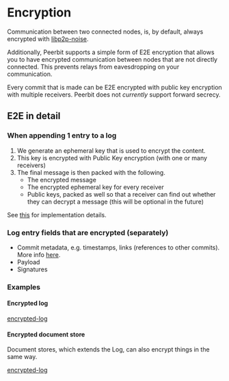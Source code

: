 # Encryption
Communication between two connected nodes, is, by default, always encrypted with [libp2p-noise](https://docs.libp2p.io/concepts/secure-comm/noise/#:~:text=noise%2Dlibp2p%20is%20an%20implementation,forth%20over%20the%20secure%20channel.).

Additionally, Peerbit supports a simple form of E2E encryption that allows you to have encrypted communication between nodes that are not directly connected. This prevents relays from eavesdropping on your communication.

Every commit that is made can be E2E encrypted with public key encryption with multiple receivers. Peerbit does not *currently* support forward secrecy. 

## E2E in detail

### When appending 1 entry to a log 
1. We generate an ephemeral key that is used to encrypt the content. 
2. This key is encrypted with Public Key encryption (with one or many receivers)
3. The final message is then packed with the following. 
    - The encrypted message
    - The encrypted ephemeral key for every receiver
    - Public keys, packed as well so that a receiver can find out whether they can decrypt a message (this will be optional in the future)

See [this](./../../../packages/utils/crypto/src/encryption.ts) for implementation details. 

### Log entry fields that are encrypted (separately)
- Commit metadata, e.g. timestamps, links (references to other commits). More info [here](https://github.com/dao-xyz/peerbit/blob/464e807d679e24b897b7811ac99d6f85fbd756f9/packages/log/src/entry.ts#L141C18-L141C18).
- Payload
- Signatures



### Examples

#### Encrypted log

[encrypted-log](./encrypted-log.ts ':include')


#### Encrypted document store


Document stores, which extends the Log, can also encrypt things in the same way. 


[encrypted-log](./encrypted-document.ts ':include')

